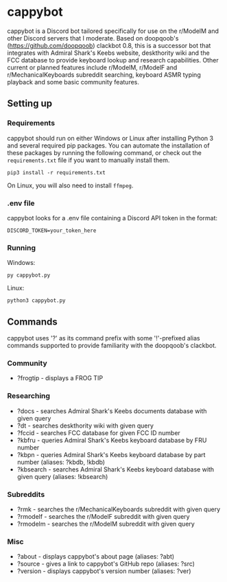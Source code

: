 # cappybot
cappybot is a Discord bot tailored specifically for use on the r/ModelM and other Discord servers that I moderate. Based on doopqoob's (https://github.com/doopqoob) clackbot 0.8, this is a successor bot that integrates with Admiral Shark's Keebs website, deskthority wiki and the FCC database to provide keyboard lookup and research capabilities. Other current or planned features include r/ModelM, r/ModelF and r/MechanicalKeyboards subreddit searching, keyboard ASMR typing playback and some basic community features.

## Setting up

### Requirements
cappybot should run on either Windows or Linux after installing Python 3 and several required pip packages. You can automate the installation of these packages by running the following command, or check out the `requirements.txt` file if you want to manually install them. 

    pip3 install -r requirements.txt

On Linux, you will also need to install `ffmpeg`.

### .env file
cappybot looks for a .env file containing a Discord API token in the format:

    DISCORD_TOKEN=your_token_here

### Running
Windows:

    py cappybot.py
Linux:

    python3 cappybot.py

## Commands
cappybot uses '?' as its command prefix with some '!'-prefixed alias commands supported to provide familiarity with the doopqoob's clackbot. 
### Community
* ?frogtip - displays a FROG TIP
### Researching
* ?docs - searches Admiral Shark's Keebs documents database with given query
* ?dt - searches deskthority wiki with given query
* ?fccid - searches FCC database for given FCC ID number
* ?kbfru - queries Admiral Shark's Keebs keyboard database by FRU number
* ?kbpn - queries Admiral Shark's Keebs keyboard database by part number (aliases: ?kbdb, !kbdb)
* ?kbsearch - searches Admiral Shark's Keebs keyboard database with given query (aliases: !kbsearch)
### Subreddits
* ?rmk - searches the r/MechanicalKeyboards subreddit with given query
* ?rmodelf - searches the r/ModelF subreddit with given query
* ?rmodelm - searches the r/ModelM subreddit with given query
### Misc
* ?about - displays cappybot's about page (aliases: ?abt)
* ?source - gives a link to cappybot's GitHub repo (aliases: ?src)
* ?version - displays cappybot's version number (aliases: ?ver)